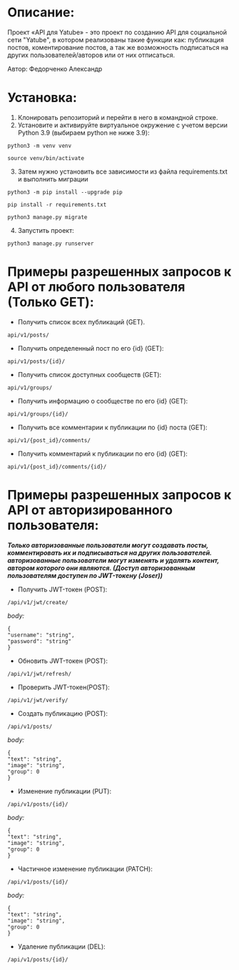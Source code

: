 # Описание:
Проект «API для Yatube» - это проект по созданию API для социальной сети "Yatube", в котором реализованы такие функции как: публикация постов, коментирование постов, а так же возможность подписаться на других пользователей/авторов или от них отписаться.

Автор: Федорченко Александр
# Установка:
1. Клонировать репозиторий и перейти в него в командной строке.
2. Установите и активируйте виртуальное окружение c учетом версии Python 3.9 (выбираем python не ниже 3.9):
```
python3 -m venv venv
```
```
source venv/bin/activate
```
3. Затем нужно установить все зависимости из файла requirements.txt и выполнить миграции
```
python3 -m pip install --upgrade pip
```
```
pip install -r requirements.txt
```
```
python3 manage.py migrate
```
4. Запустить проект:
```
python3 manage.py runserver
```
# Примеры разрешенных запросов к API от любого пользователя (Только GET):
* Получить список всех публикаций (GET).
```
api/v1/posts/
```
* Получить определенный пост по его {id} (GET):
```
api/v1/posts/{id}/
```
* Получить список доступных сообществ (GET):
```
api/v1/groups/ 
```
* Получить информацию о сообществе по его {id} (GET):
```
api/v1/groups/{id}/
```
* Получить все комментарии к публикации по {id} поста (GET):
```
api/v1/{post_id}/comments/
```
* Получить комментарий к публикации по его {id} (GET):
```
api/v1/{post_id}/comments/{id}/
```
# Примеры разрешенных запросов к API от авторизированного пользователя:
***Только авторизованные пользователи могут создавать посты, комментировать их и подписываться на других пользователей.
авторизованные пользователи могут изменять и удалять контент, автором которого они являются. (Доступ авторизованным пользователям доступен по JWT-токену (Joser))***
* Получить JWT-токен (POST):
```
/api/v1/jwt/create/
```
*body:*
```
{
"username": "string",
"password": "string"
}
```
* Обновить JWT-токен (POST):
```
/api/v1/jwt/refresh/
```
* Проверить JWT-токен(POST):
```
/api/v1/jwt/verify/
```
* Создать публикацию (POST):
```
/api/v1/posts/
```
*body:*
```
{
"text": "string",
"image": "string",
"group": 0
}
```
* Изменение публикации (PUT):
```
/api/v1/posts/{id}/
```
*body:*
```
{
"text": "string",
"image": "string",
"group": 0
}
```
* Частичное изменение публикации (PATCH):
```
/api/v1/posts/{id}/
```
*body:*
```
{
"text": "string",
"image": "string",
"group": 0
}
```
* Удаление публикации (DEL):
```
/api/v1/posts/{id}/
```
